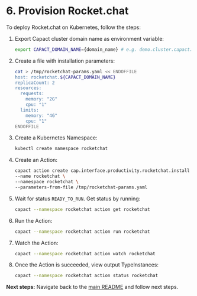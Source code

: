 # 6. Provision Rocket.chat

To deploy Rocket.chat on Kubernetes, follow the steps:

1. Export Capact cluster domain name as environment variable:

   ```bash
   export CAPACT_DOMAIN_NAME={domain_name} # e.g. demo.cluster.capact.dev
   ``` 

1. Create a file with installation parameters:

    ```bash
    cat > /tmp/rocketchat-params.yaml << ENDOFFILE
    host: rocketchat.${CAPACT_DOMAIN_NAME}
    replicaCount: 2
    resources:
      requests:
        memory: "2G"
        cpu: "1"
      limits:
        memory: "4G"
        cpu: "1"
    ENDOFFILE
    ```

1. Create a Kubernetes Namespace:

    ```bash
    kubectl create namespace rocketchat
    ```

1. Create an Action:
 
    ```bash
    capact action create cap.interface.productivity.rocketchat.install \
    --name rocketchat \
    --namespace rocketchat \
    --parameters-from-file /tmp/rocketchat-params.yaml
    ```

1. Wait for status `READY_TO_RUN`. Get status by running:

   ```bash
   capact --namespace rocketchat action get rocketchat
   ```

1. Run the Action:

   ```bash
   capact --namespace rocketchat action run rocketchat
   ```

1. Watch the Action:

   ```bash
   capact --namespace rocketchat action watch rocketchat
   ```

1. Once the Action is succeeded, view output TypeInstances:

   ```bash
   capact --namespace rocketchat action status rocketchat
   ```
    
**Next steps:** Navigate back to the [main README](./README.md) and follow next steps.
